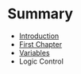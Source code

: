 # Summary

* [Introduction](README.md)
* [First Chapter](chapter1.md)
* [Variables](chapter2.md)
* Logic Control

